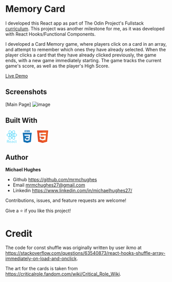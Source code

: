 <h1>Memory Card</h1>

I developed this React app as part of The Odin Project's Fullstack [curriculum](https://www.theodinproject.com/lessons/node-path-javascript-memory-card).
This project was another milestone for me, as it was developed with React Hooks/Functional Components.

I developed a Card Memory game, where players click on a card in an array, and attempt to remember which ones they have already selected. When the player clicks a card that they have already clicked previously, the game ends, with a new game immediately starting. The game tracks the current game's score, as well as the player's High Score.

[Live Demo](https://mrmchughes.github.io/Memory-Card/)

## Screenshots

[Main Page] ![image](https://user-images.githubusercontent.com/10659805/153058789-c29aa45f-28d7-4bbc-8905-9ebbfa880e4d.png)

## Built With

<img src="https://github.com/devicons/devicon/blob/master/icons/react/react-original-wordmark.svg" title="React" alt="React" width="40" height="40"/>&nbsp;
<img src="https://github.com/devicons/devicon/blob/master/icons/css3/css3-plain-wordmark.svg"  title="CSS3" alt="CSS" width="40" height="40"/>&nbsp;
<img src="https://github.com/devicons/devicon/blob/master/icons/html5/html5-original.svg" title="HTML5" alt="HTML" width="40" height="40"/>&nbsp;

## Author

**Michael Hughes**

- Github https://github.com/mrmchughes
- Email mrmchughes27@gmail.com
- Linkedin https://www.linkedin.com/in/michaelhughes27/

Contributions, issues, and feature requests are welcome!

Give a ⭐️ if you like this project!

# Credit

The code for const shuffle was originally written by user ikmo at https://stackoverflow.com/questions/63540873/react-hooks-shuffle-array-immediately-on-load-and-onclick.

The art for the cards is taken from https://criticalrole.fandom.com/wiki/Critical_Role_Wiki.
